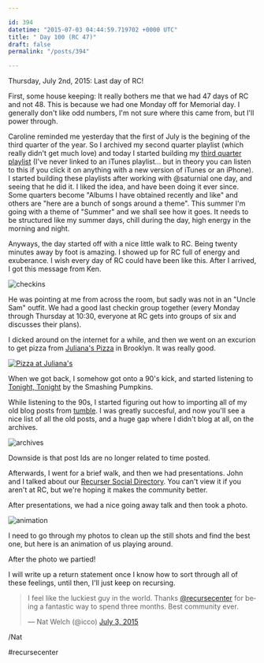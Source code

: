 ```yaml
---

id: 394
datetime: "2015-07-03 04:44:59.719702 +0000 UTC"
title: " Day 100 (RC 47)"
draft: false
permalink: "/posts/394"

---
```


Thursday, July 2nd, 2015: Last day of RC! 

First, some house keeping: It really bothers me that we had 47 days of RC and not 48. This is because we had one Monday off for Memorial day. I generally don't like odd numbers, I'm not sure where this came from, but I'll power through.

Caroline reminded me yesterday that the first of July is the begining of the third quarter of the year. So I archived my second quarter playlist (which really didn't get much love) and today I started building my [third quarter playlist](https://itunes.apple.com/us/playlist/q3y15-summer-time/idpl.ec290fda8528440783dc918fd0d730ea) (I've never linked to an iTunes playlist... but in theory you can listen to this if you click it on anything with a new version of iTunes or an iPhone). I started building these playlists after working with @saturnial one day, and seeing that he did it. I liked the idea, and have been doing it ever since. Some quarters become "Albums I have obtained recently and like" and others are "here are a bunch of songs around a theme". This summer I'm going with a theme of "Summer" and we shall see how it goes. It needs to be structured like my summer days, chill during the day, high energy in the morning and night.

Anyways, the day started off with a nice little walk to RC. Being twenty minutes away by foot is amazing. I showed up for RC full of energy and exuberance. I wish every day of RC could have been like this. After I arrived, I got this message from Ken.

![checkins](http://cl.natw.me/br3v/d)

He was pointing at me from across the room, but sadly was not in an "Uncle Sam" outfit. We had a good last checkin group together (every Monday through Thursday at 10:30, everyone at RC gets into groups of six and discusses their plans).

I dicked around on the internet for a while, and then we went on an excurion to get pizza from [Juliana's Pizza](http://www.julianaspizza.com/) in Brooklyn. It was really good.

<a href="https://www.flickr.com/photos/icco/19360483235" title="Pizza at Juliana&#x27;s by Nat Welch, on Flickr"><img src="https://c1.staticflickr.com/1/391/19360483235_bcc47217c9_b.jpg" alt="Pizza at Juliana&#x27;s"></a>

When we got back, I somehow got onto a 90's kick, and started listening to [Tonight, Tonight](http://genius.com/Smashing-pumpkins-tonight-tonight-lyrics/) by the Smashing Pumpkins.

While listening to the 90s, I started figuring out how to importing all of my old blog posts from [tumble](https://github.com/icco/tumble). I was greatly succesful, and now you'll see a nice list of all the old posts, and a huge gap where I didn't blog at all, on the archives. 

![archives](https://s3.amazonaws.com/f.cl.ly/items/3r3d1P3U0I2w2A2D2W37/0c2cffdd-f8d9-46d5-b40f-8bf6dd01ffaa.png)

Downside is that post Ids are no longer related to time posted.

Afterwards, I went for a brief walk, and then we had presentations. John and I talked about our [Recurser Social Directory](https://rsd.herokuapp.com). You can't view it if you aren't at RC, but we're hoping it makes the community better.

After presentations, we had a nice going away talk and then took a photo.

![animation](https://s3.amazonaws.com/f.cl.ly/items/3l10120y0g1K0p28370o/IMG_20150702_191134906-ANIMATION.gif)

I need to go through my photos to clean up the still shots and find the best one, but here is an animation of us playing around.

After the photo we partied!

I will write up a return statement once I know how to sort through all of these feelings, until then, I'll just keep on recursing.

<blockquote class="twitter-tweet" lang="en"><p lang="en" dir="ltr">I feel like the luckiest guy in the world. Thanks <a href="https://twitter.com/recursecenter">@recursecenter</a> for being a fantastic way to spend three months. Best community ever.</p>&mdash; Nat Welch (@icco) <a href="https://twitter.com/icco/status/616805178822496256">July 3, 2015</a></blockquote>
<script async src="//platform.twitter.com/widgets.js" charset="utf-8"></script>

/Nat

#recursecenter
